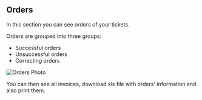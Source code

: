 ## Orders

In this section you can see orders of your tickets.

Orders are grouped into three groups:

* Successful orders
* Unsuccessful orders
* Correcting orders

![Orders Photo](/images/orders1.svg)

You can then see all invoices, download xls file with orders' information and also print them.

